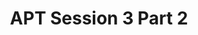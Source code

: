 ---
title: APT Session 3 Part 2
redirect_to: https://edpuzzle.com/assignments/65370e64528b954031719795/watch
redirect_from: 
  - /APTSESSION3PART2
  - /aptsession3part2
---